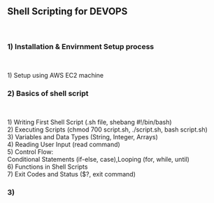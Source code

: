 <h2>Shell Scripting for DEVOPS</h2><br>

<h3> 1) Installation & Envirnment Setup process </h3><br>
<p>1) Setup using AWS EC2 machine<br></p>
<h3>2) Basics of shell script</h3><br>
<p>1) Writing First Shell Script (.sh file, shebang #!/bin/bash)<br>
2) Executing Scripts (chmod 700 script.sh, ./script.sh, bash script.sh)<br>
3) Variables and Data Types (String, Integer, Arrays)<br>
4) Reading User Input (read command)<br>
5) Control Flow:<br>
Conditional Statements (if-else, case),Looping (for, while, until)<br>
6) Functions in Shell Scripts<br>
7) Exit Codes and Status ($?, exit command)
<h3>3)</h3><br>

